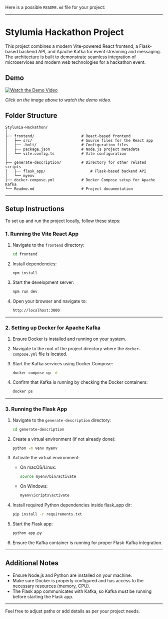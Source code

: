 Here is a possible `README.md` file for your project:

---

# Stylumia Hackathon Project

This project combines a modern Vite-powered React frontend, a Flask-based backend API, and Apache Kafka for event streaming and messaging. The architecture is built to demonstrate seamless integration of microservices and modern web technologies for a hackathon event.

## Demo

[![Watch the Demo Video](https://img.youtube.com/vi/<YOUR_VIDEO_ID>/0.jpg)](https://www.youtube.com/watch?v=<YOUR_VIDEO_ID>)

*Click on the image above to watch the demo video.*

## Folder Structure

```
Stylumia-Hackathon/
│
├── frontend/                     # React-based frontend
│   ├── src/                      # Source files for the React app
│   ├── .bolt/                    # Configuration files
│   ├── package.json              # Node.js project metadata
│   └── vite.config.ts            # Vite configuration
│
├── generate-description/         # Directory for other related scripts
│   ├── flask_app/                    # Flask-based backend API
│   └── myenv
├── docker-compose.yml            # Docker Compose setup for Apache Kafka
└── Readme.md                     # Project documentation
```

---

## Setup Instructions

To set up and run the project locally, follow these steps:

### 1. Running the Vite React App

1. Navigate to the `frontend` directory:
   ```bash
   cd frontend
   ```

2. Install dependencies:
   ```bash
   npm install
   ```

3. Start the development server:
   ```bash
   npm run dev
   ```

4. Open your browser and navigate to:
   ```
   http://localhost:3000
   ```

---

### 2. Setting up Docker for Apache Kafka

1. Ensure Docker is installed and running on your system.

2. Navigate to the root of the project directory where the `docker-compose.yml` file is located.

3. Start the Kafka services using Docker Compose:
   ```bash
   docker-compose up -d
   ```

4. Confirm that Kafka is running by checking the Docker containers:
   ```bash
   docker ps
   ```

---

### 3. Running the Flask App

1. Navigate to the `generate-description` directory:
   ```bash
   cd generate-description
   ```

2. Create a virtual environment (if not already done):
   ```bash
   python -m venv myenv
   ```

3. Activate the virtual environment:
   - On macOS/Linux:
     ```bash
     source myenv/bin/activate
     ```
   - On Windows:
     ```bash
     myenv\Scripts\activate
     ``` 

4. Install required Python dependencies inside flask_app dir:
   ```bash
   pip install -r requirements.txt
   ```

5. Start the Flask app:
   ```bash
   python app.py
   ```

6. Ensure the Kafka container is running for proper Flask-Kafka integration.

---

## Additional Notes

- Ensure Node.js and Python are installed on your machine.
- Make sure Docker is properly configured and has access to the necessary resources (memory, CPU).
- The Flask app communicates with Kafka, so Kafka must be running before starting the Flask app.

--- 

Feel free to adjust paths or add details as per your project needs.